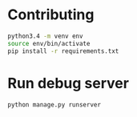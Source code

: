 # Contributing

``` bash
python3.4 -m venv env
source env/bin/activate
pip install -r requirements.txt
```

# Run debug server
```
python manage.py runserver
```



